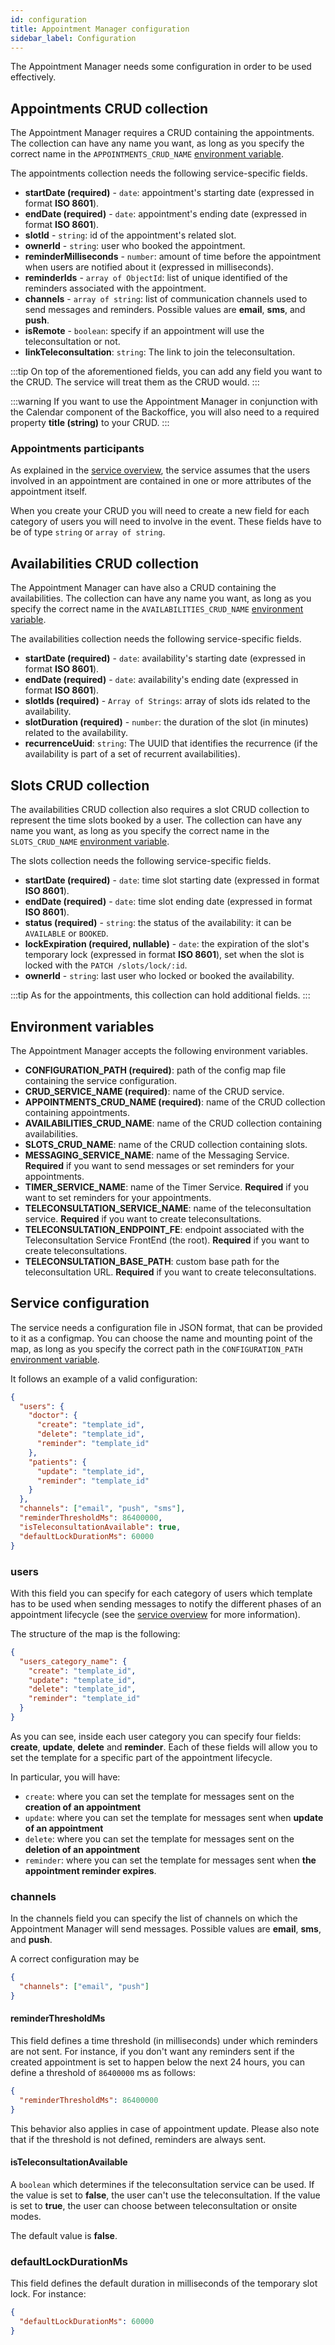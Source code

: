 ```yaml
---
id: configuration
title: Appointment Manager configuration
sidebar_label: Configuration
---
```

The Appointment Manager needs some configuration in order to be used effectively.

## Appointments CRUD collection

The Appointment Manager requires a CRUD containing the appointments. The collection can have any name you want, as long as you specify
the correct name in the `APPOINTMENTS_CRUD_NAME` [environment variable](#environment-variables).

The appointments collection needs the following service-specific fields.

- **startDate (required)** - `date`: appointment's starting date (expressed in format **ISO 8601**).
- **endDate (required)** - `date`: appointment's ending date (expressed in format **ISO 8601**).
- **slotId** - `string`:  id of the appointment's related slot.
- **ownerId** - `string`: user who booked the appointment.
- **reminderMilliseconds** - `number`: amount of time before the appointment when users are notified about it (expressed in milliseconds).
- **reminderIds** - `array of ObjectId`: list of unique identified of the reminders associated with the appointment.
- **channels** - `array of string`: list of communication channels used to send messages and reminders. Possible values are **email**, **sms**, and **push**.
- **isRemote** - `boolean`: specify if an appointment will use the teleconsultation or not.
- **linkTeleconsultation**: `string`: The link to join the teleconsultation.

:::tip
On top of the aforementioned fields, you can add any field you want to the CRUD. The service will treat them as the CRUD would.
:::

:::warning
If you want to use the Appointment Manager in conjunction with the Calendar component of the Backoffice, you will also need to
a required property **title (string)** to your CRUD.
:::

### Appointments participants

As explained in the [service overview](overview.md), the service assumes that the users involved in an appointment are
contained in one or more attributes of the appointment itself.

When you create your CRUD you will need to create a new field for each category of users you will need to involve in the
event. These fields have to be of type `string` or `array of string`.

## Availabilities CRUD collection

The Appointment Manager can have also a CRUD containing the availabilities. The collection can have any name you want, as long as you
specify the correct name in the `AVAILABILITIES_CRUD_NAME` [environment variable](#environment-variables).

The availabilities collection needs the following service-specific fields.

- **startDate (required)** - `date`: availability's starting date (expressed in format **ISO 8601**).
- **endDate (required)** - `date`: availability's ending date (expressed in format **ISO 8601**).
- **slotIds (required)** - `Array of Strings`: array of slots ids related to the availability.
- **slotDuration (required)** - `number`: the duration of the slot (in minutes) related to the availability.
- **recurrenceUuid**: `string`: The UUID that identifies the recurrence (if the availability is part of a set of
  recurrent availabilities).

## Slots CRUD collection

The availabilities CRUD collection also requires a slot CRUD collection to represent the time slots booked by a user.
The collection can have any name you want, as long as you specify the correct name in the 
`SLOTS_CRUD_NAME` [environment variable](#environment-variables).

The slots collection needs the following service-specific fields.

- **startDate (required)** - `date`: time slot starting date (expressed in format **ISO 8601**).
- **endDate (required)** - `date`: time slot ending date (expressed in format **ISO 8601**).
- **status (required)** - `string`: the status of the availability: it can be `AVAILABLE` or `BOOKED`.
- **lockExpiration (required, nullable)** - `date`: the expiration of the slot's temporary lock (expressed in format **ISO 8601**),
  set when the slot is locked with the `PATCH /slots/lock/:id`.
- **ownerId** - `string`: last user who locked or booked the availability.

:::tip
As for the appointments, this collection can hold additional fields.
:::

## Environment variables

The Appointment Manager accepts the following environment variables.

- **CONFIGURATION_PATH (required)**: path of the config map file containing the service configuration.
- **CRUD_SERVICE_NAME (required)**: name of the CRUD service.
- **APPOINTMENTS_CRUD_NAME (required)**: name of the CRUD collection containing appointments.
- **AVAILABILITIES_CRUD_NAME**: name of the CRUD collection containing availabilities.
- **SLOTS_CRUD_NAME**: name of the CRUD collection containing slots.  
- **MESSAGING_SERVICE_NAME**: name of the Messaging Service. **Required** if you want to send messages or set reminders for your appointments.
- **TIMER_SERVICE_NAME**: name of the Timer Service. **Required** if you want to set reminders for your appointments.
- **TELECONSULTATION_SERVICE_NAME**: name of the teleconsultation service. **Required** if you want to create teleconsultations.
- **TELECONSULTATION_ENDPOINT_FE**: endpoint associated with the Teleconsultation Service FrontEnd (the root). **Required** if you want to create teleconsultations.
- **TELECONSULTATION_BASE_PATH**: custom base path for the teleconsultation URL. **Required** if you want to create teleconsultations.

## Service configuration

The service needs a configuration file in JSON format, that can be provided to it as a configmap. You can choose the
name and mounting point of the map, as long as you specify the correct path in the `CONFIGURATION_PATH` [environment variable](#environment-variables).

It follows an example of a valid configuration:

```json
{
  "users": {
    "doctor": {
      "create": "template_id",
      "delete": "template_id",
      "reminder": "template_id"
    },
    "patients": {
      "update": "template_id",
      "reminder": "template_id"
    }
  },
  "channels": ["email", "push", "sms"],
  "reminderThresholdMs": 86400000,
  "isTeleconsultationAvailable": true,
  "defaultLockDurationMs": 60000
}
```

### users

With this field you can specify for each category of users which template has to be used when sending messages to notify the different
phases of an appointment lifecycle (see the [service overview](overview.md) for more information).

The structure of the map is the following:

```json
{
  "users_category_name": {
    "create": "template_id",
    "update": "template_id",
    "delete": "template_id",
    "reminder": "template_id"
  }
}
```

As you can see, inside each user category you can specify four fields: **create**, **update**, **delete** and **reminder**.
Each of these fields will allow you to set the template for a specific part of the appointment lifecycle.

In particular, you will have:

- `create`: where you can set the template for messages sent on the **creation of an appointment**
- `update`: where you can set the template for messages sent when **update of an appointment**
- `delete`: where you can set the template for messages sent on the **deletion of an appointment**
- `reminder`: where you can set the template for messages sent when **the appointment reminder expires**.

### channels

In the channels field you can specify the list of channels on which the Appointment Manager will send messages. Possible
values are **email**, **sms**, and **push**.

A correct configuration may be

```json
{
  "channels": ["email", "push"]
}
```

#### reminderThresholdMs

This field defines a time threshold (in milliseconds) under which reminders are not sent.
For instance, if you don't want any reminders sent if the created appointment is set to happen below the next 24 hours, 
you can define a threshold of `86400000` ms as follows:

```json
{
  "reminderThresholdMs": 86400000
}
```

This behavior also applies in case of appointment update.
Please also note that if the threshold is not defined, reminders are always sent.

#### isTeleconsultationAvailable

A `boolean` which determines if the teleconsultation service can be used.
If the value is set to **false**, the user can't use the teleconsultation.
If the value is set to **true**, the user can choose between teleconsultation or onsite modes.

The default value is **false**.

### defaultLockDurationMs

This field defines the default duration in milliseconds of the temporary slot lock.
For instance:

```json
{
  "defaultLockDurationMs": 60000
}
```
